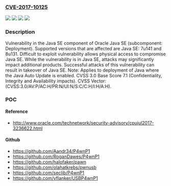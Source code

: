 ### [CVE-2017-10125](https://cve.mitre.org/cgi-bin/cvename.cgi?name=CVE-2017-10125)
![](https://img.shields.io/static/v1?label=Product&message=Java&color=blue)
![](https://img.shields.io/static/v1?label=Version&message=8u131%20&color=brightgreen)
![](https://img.shields.io/static/v1?label=Version&message=Java%20SE%3A%207u141%20&color=brightgreen)
![](https://img.shields.io/static/v1?label=Vulnerability&message=Difficult%20to%20exploit%20vulnerability%20allows%20physical%20access%20to%20compromise%20Java%20SE.%20%20While%20the%20vulnerability%20is%20in%20Java%20SE%2C%20attacks%20may%20significantly%20impact%20additional%20products.%20%20Successful%20attacks%20of%20this%20vulnerability%20can%20result%20in%20takeover%20of%20Java%20SE.&color=brightgreen)

### Description

Vulnerability in the Java SE component of Oracle Java SE (subcomponent: Deployment). Supported versions that are affected are Java SE: 7u141 and 8u131. Difficult to exploit vulnerability allows physical access to compromise Java SE. While the vulnerability is in Java SE, attacks may significantly impact additional products. Successful attacks of this vulnerability can result in takeover of Java SE. Note: Applies to deployment of Java where the Java Auto Update is enabled. CVSS 3.0 Base Score 7.1 (Confidentiality, Integrity and Availability impacts). CVSS Vector: (CVSS:3.0/AV:P/AC:H/PR:N/UI:N/S:C/C:H/I:H/A:H).

### POC

#### Reference
- http://www.oracle.com/technetwork/security-advisory/cpujul2017-3236622.html

#### Github
- https://github.com/Aandr34/P4wnP1
- https://github.com/RoganDawes/P4wnP1
- https://github.com/halofaker/pawn
- https://github.com/olahatkrebs/pwnusb
- https://github.com/seclib/P4wnP1
- https://github.com/vflanker/USBP4wnP1


